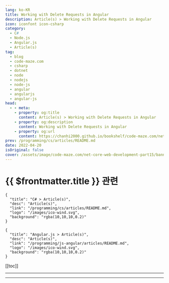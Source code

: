 ```yaml
---
lang: ko-KR
title: Working with Delete Requests in Angular
description: Article(s) > Working with Delete Requests in Angular
icon: iconfont icon-csharp
category: 
  - C#
  - Node.js
  - Angular.js
  - Article(s)
tag: 
  - blog
  - code-maze.com
  - csharp
  - dotnet
  - node
  - nodejs
  - node-js
  - angular
  - angularjs
  - angular-js
head:  
  - - meta:
    - property: og:title
      content: Article(s) > Working with Delete Requests in Angular
    - property: og:description
      content: Working with Delete Requests in Angular
    - property: og:url
      content: https://chanhi2000.github.io/bookshelf/code-maze.com/net-core-web-development-part15.html
prev: /programming/cs/articles/README.md
date: 2022-04-20
isOriginal: false
cover: /assets/image/code-maze.com/net-core-web-development-part15/banner.png
---
```


# {{ $frontmatter.title }} 관련

```component VPCard
{
  "title": "C# > Article(s)",
  "desc": "Article(s)",
  "link": "/programming/cs/articles/README.md",
  "logo": "/images/ico-wind.svg",
  "background": "rgba(10,10,10,0.2)"
}
```

```component VPCard
{
  "title": "Angular.js > Article(s)",
  "desc": "Article(s)",
  "link": "/programming/js-angular/articles/README.md",
  "logo": "/images/ico-wind.svg",
  "background": "rgba(10,10,10,0.2)"
}
```

[[toc]]

---

<SiteInfo
  name="Working with Delete Requests in Angular"
  desc="This post is focused on Angular Delete Actions by using the DELETE request. We are going to delete entities and to finish the coding part of the series."
  url="https://code-maze.com/net-core-web-development-part15/"
  logo="/assets/image/code-maze.com/favicon.png"
  preview="/assets/image/code-maze.com/net-core-web-development-part15/banner.png"/>

<!-- TODO: 작성 -->

---

<TagLinks />